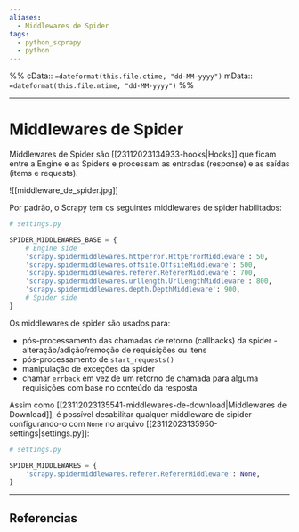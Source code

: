 ```yaml
---
aliases:
  - Middlewares de Spider
tags:
  - python_scprapy
  - python
---
```

%%
cData:: `=dateformat(this.file.ctime, "dd-MM-yyyy")`
mData:: `=dateformat(this.file.mtime, "dd-MM-yyyy")`
%%

___
# Middlewares de Spider

Middlewares de Spider são [[23112023134933-hooks|Hooks]] que ficam entre a Engine e as Spiders e processam as entradas (response) e as saídas (items e requests).  

![[middleware_de_spider.jpg]]

Por padrão, o Scrapy tem os seguintes middlewares de spider habilitados:

```python
# settings.py

SPIDER_MIDDLEWARES_BASE = {
    # Engine side
    'scrapy.spidermiddlewares.httperror.HttpErrorMiddleware': 50,
    'scrapy.spidermiddlewares.offsite.OffsiteMiddleware': 500,
    'scrapy.spidermiddlewares.referer.RefererMiddleware': 700,
    'scrapy.spidermiddlewares.urllength.UrlLengthMiddleware': 800,
    'scrapy.spidermiddlewares.depth.DepthMiddleware': 900,
    # Spider side
}
```
Os middlewares de spider são usados para:
- pós-processamento das chamadas de retorno (callbacks) da spider - alteração/adição/remoção de requisições ou itens
- pós-processamento de `start_requests()`
- manipulação de exceções da spider
- chamar `errback` em vez de um retorno de chamada para alguma requisições com base no conteúdo da resposta

Assim como [[23112023135541-middlewares-de-download|Middlewares de Download]], é possível desabilitar qualquer middleware de sipider configurando-o com `None` no arquivo [[23112023135950-settings|settings.py]]:

```python
# settings.py

SPIDER_MIDDLEWARES = {
    'scrapy.spidermiddlewares.referer.RefererMiddleware': None,
}
```


---
## Referencias